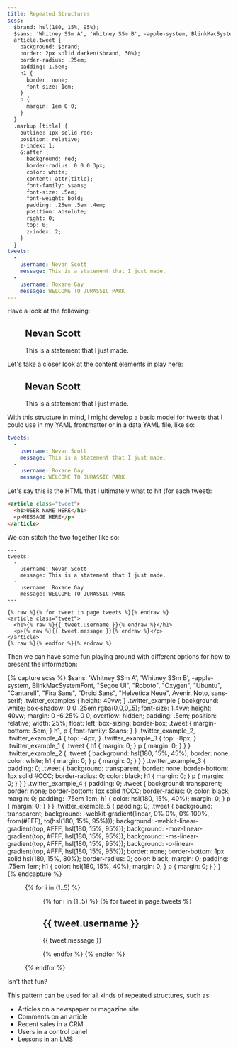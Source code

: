 ```yaml
---
title: Repeated Structures
scss: |
  $brand: hsl(180, 15%, 95%);
  $sans: 'Whitney SSm A', 'Whitney SSm B', -apple-system, BlinkMacSystemFont, "Segoe UI", "Roboto", "Oxygen", "Ubuntu", "Cantarell", "Fira Sans", "Droid Sans", "Helvetica Neue", Avenir, Noto, sans-serif;
  article.tweet {
    background: $brand;
    border: 2px solid darken($brand, 30%);
    border-radius: .25em;
    padding: 1.5em;
    h1 {
      border: none;
      font-size: 1em;
    }
    p {
      margin: 1em 0 0;
    }
  }
  .markup [title] {
    outline: 1px solid red;
    position: relative;
    z-index: 1;
    &:after {
      background: red;
      border-radius: 0 0 0 3px;
      color: white;
      content: attr(title);
      font-family: $sans;
      font-size: .5em;
      font-weight: bold;
      padding: .25em .5em .4em;
      position: absolute;
      right: 0;
      top: 0;
      z-index: 2;
    }
  }
tweets:
  -
    username: Nevan Scott
    message: This is a statement that I just made.
  -
    username: Roxane Gay
    message: WELCOME TO JURASSIC PARK
---
```


Have a look at the following:

<figure>
  <article class="tweet" title="Tweet">
    <h1 title="User Name">Nevan Scott</h1>
    <p title="Message">This is a statement that I just made.</p>
  </article>
</figure>

Let's take a closer look at the content elements in play here:

<figure class="markup">
  <article class="tweet" title="Tweet">
    <h1 title="User Name">Nevan Scott</h1>
    <p title="Message">This is a statement that I just made.</p>
  </article>
</figure>

With this structure in mind, I might develop a basic model for tweets that I could use in my YAML frontmatter or in a data YAML file, like so:

```yaml
tweets:
  -
    username: Nevan Scott
    message: This is a statement that I just made.
  -
    username: Roxane Gay
    message: WELCOME TO JURASSIC PARK
```

Let's say this is the HTML that I ultimately what to hit (for each tweet):

```html
<article class="tweet">
  <h1>USER NAME HERE</h1>
  <p>MESSAGE HERE</p>
</article>
```

We can stitch the two together like so:

```liquid
---
tweets:
  -
    username: Nevan Scott
    message: This is a statement that I just made.
  -
    username: Roxane Gay
    message: WELCOME TO JURASSIC PARK
---

{% raw %}{% for tweet in page.tweets %}{% endraw %}
<article class="tweet">
  <h1>{% raw %}{{ tweet.username }}{% endraw %}</h1>
  <p>{% raw %}{{ tweet.message }}{% endraw %}</p>
</article>
{% raw %}{% endfor %}{% endraw %}
```

Then we can have some fun playing around with different options for how to present the information:

{% capture scss %}
$sans: 'Whitney SSm A', 'Whitney SSm B', -apple-system, BlinkMacSystemFont, "Segoe UI", "Roboto", "Oxygen", "Ubuntu", "Cantarell", "Fira Sans", "Droid Sans", "Helvetica Neue", Avenir, Noto, sans-serif;
.twitter_examples {
  height: 40vw;
}
.twitter_example {
  background: white;
  box-shadow: 0 0 .25em rgba(0,0,0,.5);
  font-size: 1.4vw;
  height: 40vw;
  margin: 0 -6.25% 0 0;
  overflow: hidden;
  padding: .5em;
  position: relative;
  width: 25%;
  float: left;
  box-sizing: border-box;
  .tweet {
    margin-bottom: .5em;
  }
  h1, p {
    font-family: $sans;
  }
}
.twitter_example_2, .twitter_example_4 { top: -4px; }
.twitter_example_3 { top: -8px; }
.twitter_example_1 {
  .tweet {
    h1 {
      margin: 0;
    }
    p {
      margin: 0;
    }
  }
}
.twitter_example_2 {
  .tweet {
    background: hsl(180, 15%, 45%);
    border: none;
    color: white;
    h1 {
      margin: 0;
    }
    p {
      margin: 0;
    }
  }
}
.twitter_example_3 {
  padding: 0;
  .tweet {
    background: transparent;
    border: none;
    border-bottom: 1px solid #CCC;
    border-radius: 0;
    color: black;
    h1 {
      margin: 0;
    }
    p {
      margin: 0;
    }
  }
}
.twitter_example_4 {
  padding: 0;
  .tweet {
    background: transparent;
    border: none;
    border-bottom: 1px solid #CCC;
    border-radius: 0;
    color: black;
    margin: 0;
    padding: .75em 1em;
    h1 {
      color: hsl(180, 15%, 40%);
      margin: 0;
    }
    p {
      margin: 0;
    }
  }
}
.twitter_example_5 {
  padding: 0;
  .tweet {
    background: transparent;
    background: -webkit-gradient(linear, 0% 0%, 0% 100%, from(#FFF), to(hsl(180, 15%, 95%)));
    background: -webkit-linear-gradient(top, #FFF, hsl(180, 15%, 95%));
    background: -moz-linear-gradient(top, #FFF, hsl(180, 15%, 95%));
    background: -ms-linear-gradient(top, #FFF, hsl(180, 15%, 95%));
    background: -o-linear-gradient(top, #FFF, hsl(180, 15%, 95%));
    border: none;
    border-bottom: 1px solid hsl(180, 15%, 80%);
    border-radius: 0;
    color: black;
    margin: 0;
    padding: .75em 1em;
    h1 {
      color: hsl(180, 15%, 40%);
      margin: 0;
    }
    p {
      margin: 0;
    }
  }
}
{% endcapture %}
<style>{{ scss | scssify }}</style>

<figure class="full twitter_examples">
{% for i in (1..5) %}
  <figure class="twitter_example twitter_example_{{i}}">
    {% for i in (1..5) %}
    {% for tweet in page.tweets %}
    <article class="tweet">
      <h1>{{ tweet.username }}</h1>
      <p>{{ tweet.message }}</p>
    </article>
    {% endfor %}
    {% endfor %}
  </figure>
{% endfor %}
</figure>

Isn't that fun?

This pattern can be used for all kinds of repeated structures, such as:

* Articles on a newspaper or magazine site
* Comments on an article
* Recent sales in a CRM
* Users in a control panel
* Lessons in an LMS
 